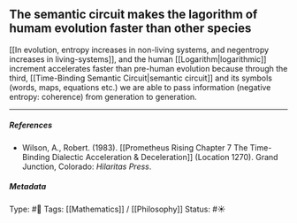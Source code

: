 ## The semantic circuit makes the lagorithm of humam evolution faster than other species  # 

[[In evolution, entropy increases in non-living systems, and negentropy increases in living-systems]], and the human [[Logarithm|logarithmic]] increment accelerates faster than pre-human evolution because through the third, [[Time-Binding Semantic Circuit|semantic circuit]] and its symbols (words, maps, equations etc.) we are able to pass information (negative entropy: coherence) from generation to generation.

___

##### References

- Wilson, A., Robert. (1983). [[Prometheus Rising Chapter 7 The Time-Binding Dialectic Acceleration & Deceleration]] (Location 1270). Grand Junction, Colorado: _Hilaritas Press_.

##### Metadata

Type: #🔴 
Tags: [[Mathematics]] / [[Philosophy]]
Status: #☀️ 